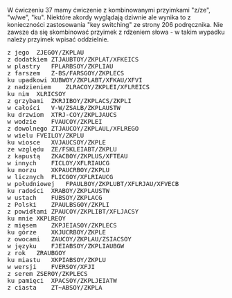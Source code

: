 W ćwiczeniu 37 mamy ćwiczenie z kombinowanymi przyimkami "z/ze", "w/we", "ku". Niektóre akordy wyglądają dziwnie ale wynika to z konieczności zastosowania "key switching" ze strony 206 podręcznika.
Nie zawsze da się skombinować przyimek z rdzeniem słowa - w takim wypadku należy przyimek wpisać oddzielnie.
<pre>
z jego	ZJEGOY/ZKPLAU
z dodatkiem	ZTJAUBTOY/ZKPLAT/XFKEICS
w plastry	FPLARBSOY/ZKPLIAU
z farszem	Z-BS/FARSGOY/ZKPLECS
ku upadkowi	XUBWOY/ZKPLABT/XFKAU/XFVI
z nadzieniem	ZLRACOY/ZKPLEI/XFLREICS
ku nim	XLRICSOY
z grzybami	ZKRJIBOY/ZKPLACS/ZKPLI
w całości	V-W/ZSALB/ZKPLAUSTW
ku drzwiom	XTRJ-COY/ZKPLJAUCS
w wodzie	FVAUCOY/ZKPLEI
z dowolnego	ZTJAUCOY/ZKPLAUL/XFLREGO
w wielu	FVEILOY/ZKPLU
ku wiosce	XVJAUCSOY/ZKPLE
ze względu	ZE/FSKLEIABT/ZKPLU
z kapustą	ZKACBOY/ZKPLUS/XFTEAU
w innych	FICLOY/XFLRIAUCG
ku morzu	XKPAUCRBOY/ZKPLU
w licznych	FLICGOY/XFLRIAUCG
w południowej	FPAULBOY/ZKPLUBT/XFLRJAU/XFVECB
ku radości	XRABOY/ZKPLAUSTW
w ustach	FUBSOY/ZKPLACG
z Polski	ZPAULBSGOY/ZKPLI
z powidłami	ZPAUCOY/ZKPLIBT/XFLJACSY
ku mnie	XKPLREOY
z mięsem	ZKPJEIASOY/ZKPLECS
ku górze	XKJUCRBOY/ZKPLE
z owocami	ZAUCOY/ZKPLAU/ZSIACSOY
w języku	FJEIABSOY/ZKPLIAUBGW
z rok	ZRAUBGOY
ku miastu	XKPIABSOY/ZKPLU
w wersji	FVERSOY/XFJI
z serem	ZSEROY/ZKPLECS
ku pamięci	XPACSOY/ZKPLJEIATW
z ciasta	ZT~ABSOY/ZKPLA
</pre>
